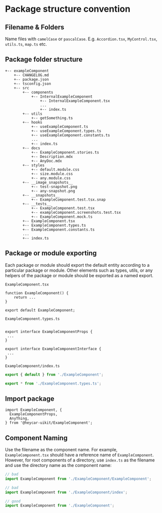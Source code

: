 # Package structure convention

## Filename & Folders

Name files with `camelCase` or `pascalCase`. E.g. `Accordion.tsx`, `MyControl.tsx`, `utils.ts`, `map.ts` etc.

## Package folder structure

```
+-- exampleComponent
    +-- CHANGELOG.md
    +-- package.json
    +-- tsconfig.json
    +-- src
        +-- components
            +-- InternalExampleComponent
                +-- InternalExampleComponent.tsx
                ...
                +-- index.ts
        +-- utils
            +-- getSomething.ts
        +-- hooks
            +-- useExampleComponent.ts
            +-- useExampleComponent.types.ts
            +-- useExampleComponent.constants.ts
            ...
            +-- index.ts
        +-- docs
            +-- ExampleComponent.stories.ts
            +-- Description.mdx
            +-- AnyDoc.mdx
        +-- styles
            +-- default.module.css
            +-- size.module.css
            +-- any.module.css
        +-- __image_snapshots__
            +-- test-snapshot.png
            +-- any-snapshot.png
        +-- __snapshots__
            +-- ExampleComponent.test.tsx.snap
        +-- __tests__
            +-- ExampleComponent.test.tsx
            +-- exampleComponent.screenshots.test.tsx
            +-- ExampleComponent.mock.ts
        +-- ExampleComponent.tsx
        +-- ExampleComponent.types.ts
        +-- ExampleComponent.constants.ts
        ...
        +-- index.ts
```

## Package or module exporting

Each package or module should export the default entity according to a particular package or module.
Other elements such as types, utils, or any helpers of the package or module should be exported as a named export.

`ExampleComponent.tsx`

```JSX
function ExampleComponent() {
    return ...
}

export default ExampleComponent;
```

`ExampleComponent.types.ts`

```JSX

export interface ExampleComponentProps {
 ...
}

export interface ExampleComponentInterface {
 ...
}

```

`ExampleComponent/index.ts`

```typescript
export { default } from './ExampleComponent';

export * from './ExampleComponent.types.ts';
```

## Import package

```JSX
import ExampleComponent, {
  ExampleComponentProps,
  AnyThing,
} from '@heycar-uikit/ExampleComponent';
```

## Component Naming

Use the filename as the component name.
For example, `ExampleComponent.tsx` should have a reference name of `ExampleComponent`.
However, for root components of a directory, use `index.ts` as the filename and use the directory
name as the component name:

```typescript
// bad
import ExampleComponent from './ExampleComponent/ExampleComponent';

// bad
import ExampleComponent from './ExampleComponent/index';

// good
import ExampleComponent from './ExampleComponent';
```
